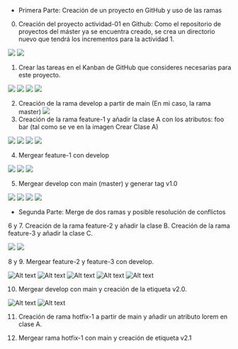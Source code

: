 * Primera Parte: Creación de un proyecto en GitHub y uso de las ramas

0. Creación del proyecto actividad-01 en Github: Como el repositorio de proyectos del máster ya se encuentra creado, se crea un directorio nuevo que tendrá los incrementos para la actividad 1.

<img src="./assets/repopng.png"/>
<img src="./assets/activity_1.png"/>

1. Crear las tareas en el Kanban de GitHub que consideres necesarias para este proyecto.

<img src="./assets/kanban_set_up.png" />
<img src="./assets/kanban.png" />
<img src="./assets/moved_kanban.png" />
<img src="./assets/task.png" />

2. Creación de la rama develop a partir de main
   (En mi caso, la rama master)
   <img src="./assets/branches_develop.png" />
3. Creación de la rama feature-1 y añadir la clase A con los atributos: foo bar (tal como se ve en la imagen Crear Clase A)

<img src="./assets/feature-1_branch.png" />
<img src="./assets/add_class_a.png" />
<img src="./assets/commit_class_a.png" />
<img src="./assets/pushf1.png" />

4. Mergear feature-1 con develop
<img src="./assets/f1MR.png" />
<img src="./assets/f1MRD.png" />
<img src="./assets/f1MRM.png" />

5. Mergear develop con main (master) y generar tag v1.0
<img src="./assets/f1MRDD=>M.png" />
<img src="./assets/f1MRMD=>M.png" />
<img src="./assets/declare_first_tag.png" />
<img src="./assets/first_tag.png" />

* Segunda Parte: Merge de dos ramas y posible resolución de conflictos

6 y 7. Creación de la rama feature-2 y añadir la clase B. Creación de la rama feature-3 y añadir la clase C.

<img src="./assets/feature-2.png" />
<img src="./assets/feature-2-commit.png" />

8 y 9. Mergear feature-2 y feature-3 con develop.

![Alt text](assets/pre-double-mr.png)
![Alt text](assets/f2-merged.png)
![Alt text](assets/f3-confict.png)
![Alt text](assets/f3-conflict-slvd.png)
![Alt text](assets/f3-to-merge.png)

10. Mergear develop con main y creación de la etiqueta v2.0.

![Alt text](assets/dev-to-master.png)
![Alt text](assets/tag-v2.png)

11. Creación de rama hotfix-1 a partir de main y añadir un atributo lorem en clase A.

12. Mergear rama hotfix-1 con main y creación de etiqueta v2.1
